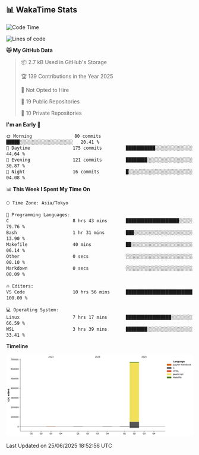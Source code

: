 ## 📊 WakaTime Stats

<!--START_SECTION:waka-->
![Code Time](http://img.shields.io/badge/Code%20Time-190%20hrs%209%20mins-blue)

![Lines of code](https://img.shields.io/badge/From%20Hello%20World%20I%27ve%20Written-677.5%20thousand%20lines%20of%20code-blue)

**🐱 My GitHub Data** 

> 📦 2.7 kB Used in GitHub's Storage 
 > 
> 🏆 139 Contributions in the Year 2025
 > 
> 🚫 Not Opted to Hire
 > 
> 📜 19 Public Repositories 
 > 
> 🔑 10 Private Repositories 
 > 
**I'm an Early 🐤** 

```text
🌞 Morning                80 commits          █████░░░░░░░░░░░░░░░░░░░░   20.41 % 
🌆 Daytime                175 commits         ███████████░░░░░░░░░░░░░░   44.64 % 
🌃 Evening                121 commits         ████████░░░░░░░░░░░░░░░░░   30.87 % 
🌙 Night                  16 commits          █░░░░░░░░░░░░░░░░░░░░░░░░   04.08 % 
```


📊 **This Week I Spent My Time On** 

```text
🕑︎ Time Zone: Asia/Tokyo

💬 Programming Languages: 
C                        8 hrs 43 mins       ████████████████████░░░░░   79.76 % 
Bash                     1 hr 31 mins        ███░░░░░░░░░░░░░░░░░░░░░░   13.90 % 
Makefile                 40 mins             ██░░░░░░░░░░░░░░░░░░░░░░░   06.14 % 
Other                    0 secs              ░░░░░░░░░░░░░░░░░░░░░░░░░   00.10 % 
Markdown                 0 secs              ░░░░░░░░░░░░░░░░░░░░░░░░░   00.09 % 

🔥 Editors: 
VS Code                  10 hrs 56 mins      █████████████████████████   100.00 % 

💻 Operating System: 
Linux                    7 hrs 17 mins       █████████████████░░░░░░░░   66.59 % 
WSL                      3 hrs 39 mins       ████████░░░░░░░░░░░░░░░░░   33.41 % 
```

**Timeline**

![Lines of Code chart](https://raw.githubusercontent.com/Hen00af/Hen00af/main/assets/bar_graph.png)


 Last Updated on 25/06/2025 18:52:56 UTC
<!--END_SECTION:waka-->
